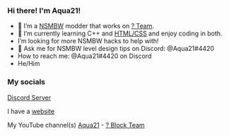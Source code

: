 ### Hi there! I'm Aqua21!
- 🔭 I’m a [NSMBW](https://www.mariowiki.com/New_Super_Mario_Bros._Wii) modder that works on [? Team](http://questionblockteam.6te.net/).
- 🌱 I’m currently learning C++ and [HTML/CSS](http://questionblockteam.6te.net/) and enjoy coding in both.
- I’m looking for more NSMBW hacks to help with!
- 💬 Ask me for NSMBW level design tips on Discord: @Aqua21#4420
- How to reach me: @Aqua21#4420 on Discord
- He/Him
### My socials
[Discord Server](https://discord.gg/UQ8NpMnZqg)

I have a [website](http://questionblockteam.6te.net/)

My YouTube channel(s) [Aqua21](https://www.youtube.com/channel/UCpLPIRpXNo70E0XDQPQwxQQ) - [? Block Team](https://www.youtube.com/channel/UCpvhZmAmofOxyZPwfupK43Q)
